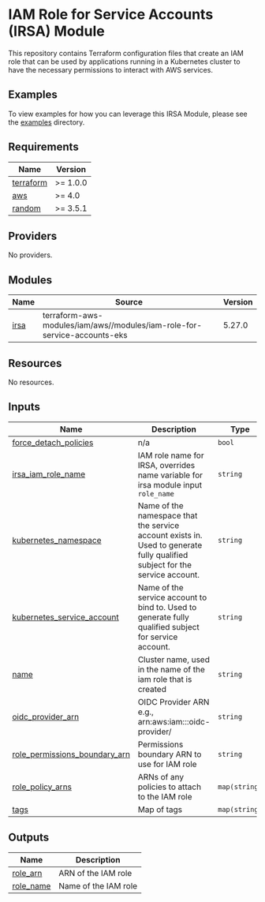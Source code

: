 # IAM Role for Service Accounts (IRSA) Module

This repository contains Terraform configuration files that create an IAM role that can be used by applications running in a Kubernetes cluster to have the necessary permissions to interact with AWS services.

## Examples

To view examples for how you can leverage this IRSA Module, please see the [examples](https://github.com/defenseunicorns/terraform-aws-uds-irsa/tree/main/examples) directory.

<!-- BEGIN_TF_DOCS -->
## Requirements

| Name | Version |
|------|---------|
| <a name="requirement_terraform"></a> [terraform](#requirement\_terraform) | >= 1.0.0 |
| <a name="requirement_aws"></a> [aws](#requirement\_aws) | >= 4.0 |
| <a name="requirement_random"></a> [random](#requirement\_random) | >= 3.5.1 |

## Providers

No providers.

## Modules

| Name | Source | Version |
|------|--------|---------|
| <a name="module_irsa"></a> [irsa](#module\_irsa) | terraform-aws-modules/iam/aws//modules/iam-role-for-service-accounts-eks | 5.27.0 |

## Resources

No resources.

## Inputs

| Name | Description | Type | Default | Required |
|------|-------------|------|---------|:--------:|
| <a name="input_force_detach_policies"></a> [force\_detach\_policies](#input\_force\_detach\_policies) | n/a | `bool` | `true` | no |
| <a name="input_irsa_iam_role_name"></a> [irsa\_iam\_role\_name](#input\_irsa\_iam\_role\_name) | IAM role name for IRSA, overrides name variable for irsa module input `role_name` | `string` | `""` | no |
| <a name="input_kubernetes_namespace"></a> [kubernetes\_namespace](#input\_kubernetes\_namespace) | Name of the namespace that the service account exists in. Used to generate fully qualified subject for the service account. | `string` | n/a | yes |
| <a name="input_kubernetes_service_account"></a> [kubernetes\_service\_account](#input\_kubernetes\_service\_account) | Name of the service account to bind to. Used to generate fully qualified subject for service account. | `string` | n/a | yes |
| <a name="input_name"></a> [name](#input\_name) | Cluster name, used in the name of the iam role that is created | `string` | `"irsa-role"` | no |
| <a name="input_oidc_provider_arn"></a> [oidc\_provider\_arn](#input\_oidc\_provider\_arn) | OIDC Provider ARN e.g., arn:aws:iam::<ACCOUNT-ID>:oidc-provider/<OIDC-PROVIDER> | `string` | n/a | yes |
| <a name="input_role_permissions_boundary_arn"></a> [role\_permissions\_boundary\_arn](#input\_role\_permissions\_boundary\_arn) | Permissions boundary ARN to use for IAM role | `string` | `null` | no |
| <a name="input_role_policy_arns"></a> [role\_policy\_arns](#input\_role\_policy\_arns) | ARNs of any policies to attach to the IAM role | `map(string)` | `{}` | no |
| <a name="input_tags"></a> [tags](#input\_tags) | Map of tags | `map(string)` | `{}` | no |

## Outputs

| Name | Description |
|------|-------------|
| <a name="output_role_arn"></a> [role\_arn](#output\_role\_arn) | ARN of the IAM role |
| <a name="output_role_name"></a> [role\_name](#output\_role\_name) | Name of the IAM role |
<!-- END_TF_DOCS -->